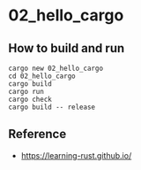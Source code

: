 # 02_hello_cargo

## How to build and run

```
cargo new 02_hello_cargo
cd 02_hello_cargo
cargo build
cargo run
cargo check
cargo build -- release
```

## Reference

- <https://learning-rust.github.io/>
